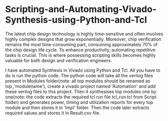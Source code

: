 # Scripting-and-Automating-Vivado-Synthesis-using-Python-and-Tcl

The latest chip design technology is highly time-sensitive and often involves highly complex designs that grow exponentially. Moreover, chip verification remains the most time-consuming part, consuming approximately 70% of the chip design life cycle. To enhance productivity, automating repetitive tasks is crucial. This is where possessing scripting skills becomes highly valuable for both design and verification engineers.

I have automated Synthesis in Vivado using Python and Tcl. All you have to do is run the python code. The python code will take all the verilog files present in Modules folder(note: all top modules should be renamed as top_'modulename'), create a vivado project named 'Automation' and add these verilog files to this project. Then it synthesises top modules one by one(note: the code extracts the required tcl run file tcl_run.tcl from Script folder) and generates power, timing and utilization reports for every top module and then stores it in 'Impl' folder. Then the code later extracts required values and stores it in  Result.csv file.

